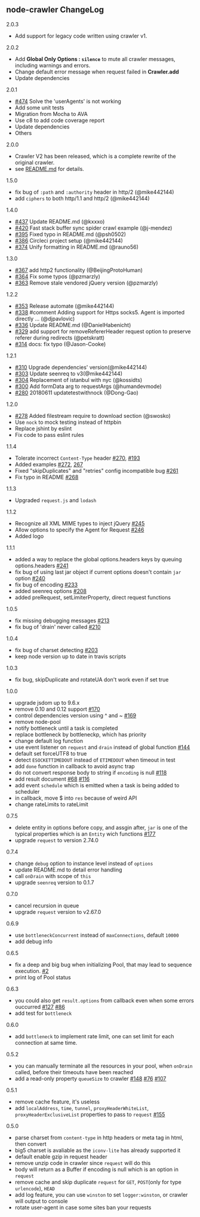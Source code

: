 node-crawler ChangeLog
-------------------------
2.0.3
- Add support for legacy code written using crawler v1.

2.0.2
- Add **Global Only Options : `silence`** to mute all crawler messages, including warnings and errors.
- Change default error message when request failed in **Crawler.add**
- Update dependencies

2.0.1
- [#474](https://github.com/bda-research/node-crawler/issues/474) Solve the 'userAgents' is not working
- Add some unit tests
- Migration from Mocha to AVA
- Use c8 to add code coverage report
- Update dependencies
- Others

2.0.0
- Crawler V2 has been released, which is a complete rewrite of the original crawler. 
- see [README.md](https://github.com/bda-research/node-crawler/blob/master/README.md) for details.

1.5.0
- fix bug of `:path` and `:authority` header in http/2 (@mike442144)
- add `ciphers` to both http/1.1 and http/2 (@mike442144)

1.4.0
- [#437](https://github.com/bda-research/node-crawler/pull/437) Update README.md (@kxxxo)
- [#420](https://github.com/bda-research/node-crawler/pull/420) Fast stack buffer sync spider crawl example (@j-mendez)
- [#395](https://github.com/bda-research/node-crawler/pull/395) Fixed typo in README.md (@psh0502)
- [#386](https://github.com/bda-research/node-crawler/pull/386) Circleci project setup (@mike442144)
- [#374](https://github.com/bda-research/node-crawler/pull/374) Unify formatting in README.md (@rauno56)

1.3.0
- [#367](https://github.com/bda-research/node-crawler/pull/367) add http2 functionality (@BeijingProtoHuman)
- [#364](https://github.com/bda-research/node-crawler/pull/364) Fix some typos (@pzmarzly)
- [#363](https://github.com/bda-research/node-crawler/pull/363) Remove stale vendored jQuery version (@pzmarzly)

1.2.2
- [#353](https://github.com/bda-research/node-crawler/pull/353) Release automate (@mike442144)
- [#338](https://github.com/bda-research/node-crawler/pull/338) #comment Adding support for Https socks5. Agent is imported directly … (@djpavlovic)
- [#336](https://github.com/bda-research/node-crawler/pull/336) Update README.md (@DanielHabenicht)
- [#329](https://github.com/bda-research/node-crawler/pull/329) add support for removeRefererHeader request option to preserve referer during redirects (@petskratt)
- [#314](https://github.com/bda-research/node-crawler/pull/314) docs: fix typo (@Jason-Cooke)

1.2.1
 * [#310](https://github.com/bda-research/node-crawler/issues/310) Upgrade dependencies' version(@mike442144)
 * [#303](https://github.com/bda-research/node-crawler/issues/303) Update seenreq to v3(@mike442144)
 * [#304](https://github.com/bda-research/node-crawler/pull/304) Replacement of istanbul with nyc (@kossidts)
 * [#300](https://github.com/bda-research/node-crawler/pull/300) Add formData arg to requestArgs (@humandevmode)
 * [#280](https://github.com/bda-research/node-crawler/pull/280) 20180611 updatetestwithnock (@Dong-Gao)

1.2.0
 * [#278](https://github.com/bda-research/node-crawler/pull/278) Added filestream require to download section (@swosko)
 * Use `nock` to mock testing instead of httpbin
 * Replace jshint by eslint
 * Fix code to pass eslint rules

1.1.4
 * Tolerate incorrect `Content-Type` header [#270](https://github.com/bda-research/node-crawler/pull/270), [#193](https://github.com/bda-research/node-crawler/issues/193)
 * Added examples [#272](https://github.com/bda-research/node-crawler/pull/272), [267](https://github.com/bda-research/node-crawler/issues/267)
 * Fixed "skipDuplicates" and "retries" config incompatible bug [#261](https://github.com/bda-research/node-crawler/issues/261)
 * Fix typo in README [#268](https://github.com/bda-research/node-crawler/pull/268)

1.1.3
 * Upgraded `request.js` and `lodash`

1.1.2
 * Recognize all XML MIME types to inject jQuery [#245](https://github.com/bda-research/node-crawler/pull/245)
 * Allow options to specify the Agent for Request [#246](https://github.com/bda-research/node-crawler/pull/246)
 * Added logo

1.1.1
 * added a way to replace the global options.headers keys by queuing options.headers  [#241](https://github.com/bda-research/node-crawler/issues/241)
 * fix bug of using last jar object if current options doesn't contain `jar` option [#240](https://github.com/bda-research/node-crawler/issues/240)
 * fix bug of encoding [#233](https://github.com/bda-research/node-crawler/issues/233)
 * added seenreq options [#208](https://github.com/bda-research/node-crawler/issues/208)
 * added preRequest, setLimiterProperty, direct request functions

1.0.5
 * fix missing debugging messages [#213](https://github.com/bda-research/node-crawler/issues/213)
 * fix bug of 'drain' never called [#210](https://github.com/bda-research/node-crawler/issues/210)

1.0.4
 * fix bug of charset detecting [#203](https://github.com/bda-research/node-crawler/issues/203)
 * keep node version up to date in travis scripts

1.0.3
 * fix bug, skipDuplicate and rotateUA don't work even if set true

1.0.0
 * upgrade jsdom up to 9.6.x
 * remove 0.10 and 0.12 support [#170](https://github.com/bda-research/node-crawler/issues/170)
 * control dependencies version using ^ and ~ [#169](https://github.com/bda-research/node-crawler/issues/169)
 * remove node-pool
 * notify bottleneck until a task is completed
 * replace bottleneck by bottleneckp, which has priority
 * change default log function
 * use event listener on `request` and `drain` instead of global function [#144](https://github.com/bda-research/node-crawler/issues/144)
 * default set forceUTF8 to true
 * detect `ESOCKETTIMEDOUT` instead of `ETIMEDOUT` when timeout in test
 * add `done` function in callback to avoid async trap
 * do not convert response body to string if `encoding` is null [#118](https://github.com/bda-research/node-crawler/issues/118)
 * add result document [#68](https://github.com/bda-research/node-crawler/issues/68) [#116](https://github.com/bda-research/node-crawler/issues/116)
 * add event `schedule` which is emitted when a task is being added to scheduler
 * in callback, move $ into `res` because of weird API
 * change rateLimits to rateLimit

0.7.5
 * delete entity in options before copy, and assgin after, `jar` is one of the typical properties which is an `Entity` wich functions [#177](https://github.com/bda-research/node-crawler/issues/177)
 * upgrade `request` to version 2.74.0

0.7.4
 * change `debug` option to instance level instead of `options`
 * update README.md to detail error handling
 * call `onDrain` with scope of `this`
 * upgrade `seenreq` version to 0.1.7

0.7.0
 * cancel recursion in queue
 * upgrade `request` version to v2.67.0

0.6.9
 * use `bottleneckConcurrent` instead of `maxConnections`, default `10000`
 * add debug info

0.6.5
 * fix a deep and big bug when initializing Pool, that may lead to sequence execution. [#2](https://github.com/bda-research/node-webcrawler/issues/2)
 * print log of Pool status

0.6.3
 * you could also get `result.options` from callback even when some errors ouccurred [#127](https://github.com/bda-research/node-crawler/issues/127) [#86](https://github.com/bda-research/node-crawler/issues/86)
 * add test for `bottleneck`

0.6.0
 * add `bottleneck` to implement rate limit, one can set limit for each connection at same time.

0.5.2
 * you can manually terminate all the resources in your pool, when `onDrain` called, before their timeouts have been reached
 * add a read-only property `queueSize` to crawler [#148](https://github.com/bda-research/node-crawler/issues/148) [#76](https://github.com/bda-research/node-crawler/issues/76) [#107](https://github.com/bda-research/node-crawler/issues/107)

0.5.1
 * remove cache feature, it's useless
 * add `localAddress`, `time`, `tunnel`, `proxyHeaderWhiteList`, `proxyHeaderExclusiveList` properties to pass to `request` [#155](https://github.com/bda-research/node-crawler/issues/155)

0.5.0
 * parse charset from `content-type` in http headers or meta tag in html, then convert
 * big5 charset is avaliable as the `iconv-lite` has already supported it 
 * default enable gzip in request header
 * remove unzip code in crawler since `request` will do this
 * body will return as a Buffer if encoding is null which is an option in `request`
 * remove cache and skip duplicate `request` for `GET`, `POST`(only for type `urlencode`), `HEAD`
 * add log feature, you can use `winston` to set `logger:winston`, or crawler will output to console
 * rotate user-agent in case some sites ban your requests

